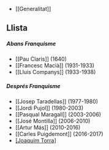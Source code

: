 - [[Generalitat]]
## Llista

##### Abans Franquisme
- [[Pau Claris]] (1640)
- [[Francesc Macià]] (1931-1933)
-  [[Lluis Companys]] (1933-1938)
##### Després Franquisme
- [[Josep Taradellas]] (1977-1980)
- [[Jordi Pujol]] (1980-2003)
- [[Pasqual Maragall]] (2003-2006)
- [[José Montilla]] (2006-2010)
- [[Artur Más]] (2010-2016)
- [[Carles Puigdemont]] (2016-2017)
- [[Joaquim Torra]]()